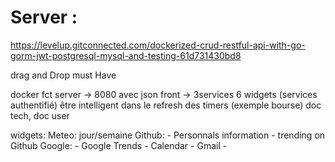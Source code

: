 # Server :

https://levelup.gitconnected.com/dockerized-crud-restful-api-with-go-gorm-jwt-postgresql-mysql-and-testing-61d731430bd8

drag and Drop must Have

docker fct
    server -> 8080 avec json
    front ->
    3services 6 widgets (services authentifié)
    être intelligent dans le refresh des timers (exemple bourse)
    doc tech, doc user

widgets:
    Meteo:
        jour/semaine
    Github:
        - Personnals information
        - trending on Github
    Google:
        - Google Trends
        - Calendar
        - Gmail
        - 
    
